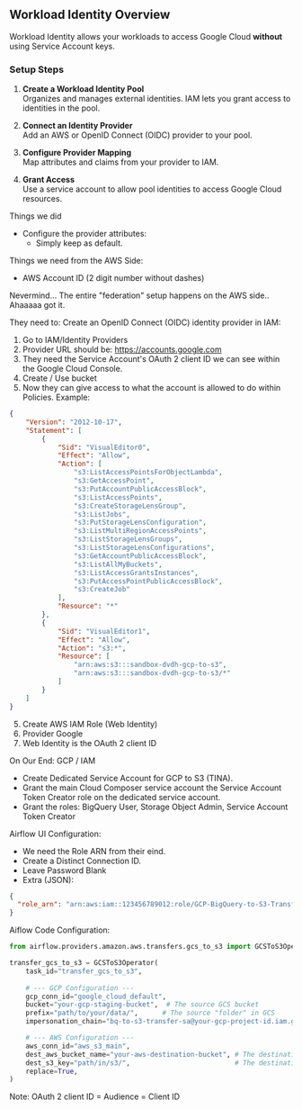 ## Workload Identity Overview

Workload Identity allows your workloads to access Google Cloud **without** using Service Account keys.

### Setup Steps

1. **Create a Workload Identity Pool**  
   Organizes and manages external identities. IAM lets you grant access to identities in the pool.

2. **Connect an Identity Provider**  
   Add an AWS or OpenID Connect (OIDC) provider to your pool.

3. **Configure Provider Mapping**  
   Map attributes and claims from your provider to IAM.

4. **Grant Access**  
   Use a service account to allow pool identities to access Google Cloud resources.



Things we did
* Configure the provider attributes: 
    * Simply keep as default.

Things we need from the AWS Side:
* AWS Account ID (2 digit number without dashes)


Nevermind...
The entire "federation" setup happens on the AWS side.. Ahaaaaa got it.


They need to:
Create an OpenID Connect (OIDC) identity provider in IAM:
1. Go to IAM/Identity Providers
2. Provider URL should be: https://accounts.google.com
3. They need the Service Account's OAuth 2 client ID we can see within the Google Cloud Console.
4. Create / Use bucket
4. Now they can give access to what the account is allowed to do within Policies. Example:
```json
{
	"Version": "2012-10-17",
	"Statement": [
		{
			"Sid": "VisualEditor0",
			"Effect": "Allow",
			"Action": [
				"s3:ListAccessPointsForObjectLambda",
				"s3:GetAccessPoint",
				"s3:PutAccountPublicAccessBlock",
				"s3:ListAccessPoints",
				"s3:CreateStorageLensGroup",
				"s3:ListJobs",
				"s3:PutStorageLensConfiguration",
				"s3:ListMultiRegionAccessPoints",
				"s3:ListStorageLensGroups",
				"s3:ListStorageLensConfigurations",
				"s3:GetAccountPublicAccessBlock",
				"s3:ListAllMyBuckets",
				"s3:ListAccessGrantsInstances",
				"s3:PutAccessPointPublicAccessBlock",
				"s3:CreateJob"
			],
			"Resource": "*"
		},
		{
			"Sid": "VisualEditor1",
			"Effect": "Allow",
			"Action": "s3:*",
			"Resource": [
				"arn:aws:s3:::sandbox-dvdh-gcp-to-s3",
				"arn:aws:s3:::sandbox-dvdh-gcp-to-s3/*"
			]
		}
	]
}
```
5. Create AWS IAM Role (Web Identity)
6. Provider Google
7. Web Identity is the OAuth 2 client ID


On Our End: 
GCP / IAM
* Create Dedicated Service Account for GCP to S3 (TINA).
* Grant the main Cloud Composer service account the Service Account Token Creator role on the dedicated service account.
* Grant the roles: BigQuery User, Storage Object Admin, Service Account Token Creator

Airflow UI Configuration:
* We need the Role ARN from their eind.
* Create a Distinct Connection ID.
* Leave Password Blank
* Extra (JSON):
```json
{
  "role_arn": "arn:aws:iam::123456789012:role/GCP-BigQuery-to-S3-Transfer-Role"
}
```

Aiflow Code Configuration:
```python
from airflow.providers.amazon.aws.transfers.gcs_to_s3 import GCSToS3Operator

transfer_gcs_to_s3 = GCSToS3Operator(
    task_id="transfer_gcs_to_s3",
    
    # --- GCP Configuration ---
    gcp_conn_id="google_cloud_default",
    bucket="your-gcp-staging-bucket",  # The source GCS bucket
    prefix="path/to/your/data/",      # The source "folder" in GCS
    impersonation_chain="bq-to-s3-transfer-sa@your-gcp-project-id.iam.gserviceaccount.com",

    # --- AWS Configuration ---
    aws_conn_id="aws_s3_main",
    dest_aws_bucket_name="your-aws-destination-bucket", # The destination S3 bucket
    dest_s3_key="path/in/s3/",                          # The destination "folder" in S3
    replace=True,
)
```




Note:
OAuth 2 client ID = Audience = Client ID